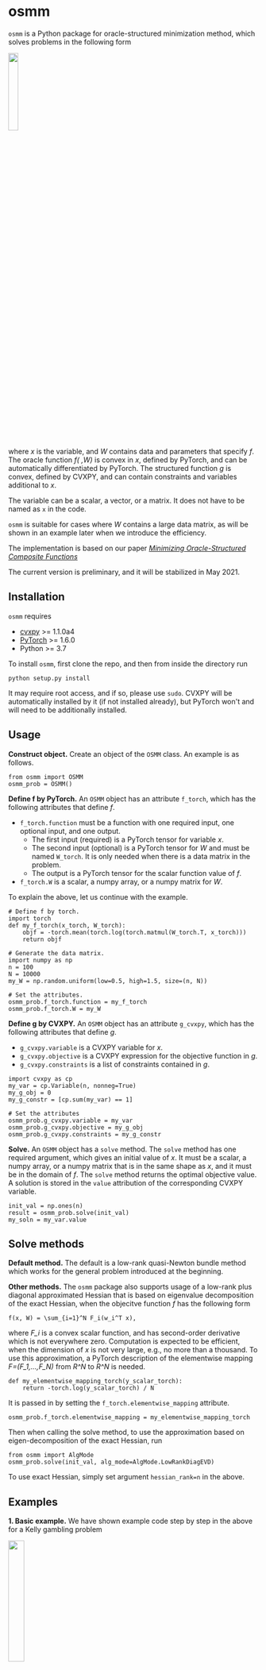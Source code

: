 # osmm
`osmm` is a Python package for oracle-structured minimization method, which solves problems in the following form

<img src="https://github.com/cvxgrp/osmm/blob/main/readme_figs/eqn1.png" width="20%"/>

where *x* is the variable, and *W* contains data and parameters that specify *f*. 
The oracle function *f( ,W)* is convex in *x*, defined by PyTorch, and can be automatically differentiated by PyTorch. 
The structured function *g* is convex, defined by CVXPY, and can contain constraints and variables additional to *x*.

The variable can be a scalar, a vector, or a matrix. It does not have to be named as `x` in the code.

`osmm` is suitable for cases where *W* contains a large data matrix, as will be shown in an example later when we introduce the efficiency.

The implementation is based on our paper [*Minimizing Oracle-Structured Composite Functions*](https://web.stanford.edu/~boyd/papers/oracle_struc_composite.html)

The current version is preliminary, and it will be stabilized in May 2021.

## Installation
`osmm` requires
* [cvxpy](https://github.com/cvxgrp/cvxpy) >= 1.1.0a4
* [PyTorch](https://pytorch.org/) >= 1.6.0
* Python >= 3.7

To install `osmm`, first clone the repo, and then from inside the directory run 
```python3
python setup.py install
```
It may require root access, and if so, please use `sudo`.
CVXPY will be automatically installed by it (if not installed already),
but PyTorch won't and will need to be additionally installed.

## Usage
**Construct object.** Create an object of the `OSMM` class. An example is as follows.
```python3
from osmm import OSMM
osmm_prob = OSMM()
```

**Define f by PyTorch.** An `OSMM` object has an attribute `f_torch`, which has the following attributes that define *f*.
* `f_torch.function` must be a function with one required input, one optional input, and one output.
    * The first input (required) is a PyTorch tensor for variable *x*. 
    * The second input (optional) is a PyTorch tensor for *W* and must be named `W_torch`. It is only needed when there is a data matrix in the problem.
    * The output is a PyTorch tensor for the scalar function value of *f*.
* `f_torch.W` is a scalar, a numpy array, or a numpy matrix for *W*.

To explain the above, let us continue with the example.
```python3
# Define f by torch.
import torch
def my_f_torch(x_torch, W_torch):
    objf = -torch.mean(torch.log(torch.matmul(W_torch.T, x_torch)))
    return objf
    
# Generate the data matrix.
import numpy as np
n = 100
N = 10000
my_W = np.random.uniform(low=0.5, high=1.5, size=(n, N))

# Set the attributes.
osmm_prob.f_torch.function = my_f_torch
osmm_prob.f_torch.W = my_W
```

**Define g by CVXPY.** An `OSMM` object has an attribute `g_cvxpy`, which has the following attributes that define *g*.
* `g_cvxpy.variable` is a CVXPY variable for *x*. 
* `g_cvxpy.objective` is a CVXPY expression for the objective function in *g*. 
* `g_cvxpy.constraints` is a list of constraints contained in *g*.
```python3
import cvxpy as cp
my_var = cp.Variable(n, nonneg=True)
my_g_obj = 0
my_g_constr = [cp.sum(my_var) == 1]

# Set the attributes 
osmm_prob.g_cvxpy.variable = my_var
osmm_prob.g_cvxpy.objective = my_g_obj
osmm_prob.g_cvxpy.constraints = my_g_constr
```

**Solve.** An `OSMM` object has a `solve` method. The `solve` method has one required argument, which gives an initial value of *x*. It must be a scalar, a numpy array, or a numpy matrix that is in the same shape as *x*, and it must be in the domain of *f*. The `solve` method returns the optimal objective value. A solution is stored in the `value` attribution of the corresponding CVXPY variable.
```python3
init_val = np.ones(n)
result = osmm_prob.solve(init_val)
my_soln = my_var.value
```

## Solve methods
**Default method.** The default is a low-rank quasi-Newton bundle method which works for the general problem introduced at the beginning.

**Other methods.** 
The `osmm` package also supports usage of a low-rank plus diagonal approximated Hessian that is based on eigenvalue decomposition of the exact Hessian,
when the objecitve function *f* has the following form
```
f(x, W) = \sum_{i=1}^N F_i(w_i^T x),
```
where *F_i* is a convex scalar function, and has second-order derivative which is not everywhere zero.
Computation is expected to be efficient, when the dimension of *x* is not very large, e.g., no more than a thousand.
To use this approximation, a PyTorch description of the elementwise mapping *F=(F_1,...,F_N)* from *R^N* to *R^N* is needed.
```python3
def my_elementwise_mapping_torch(y_scalar_torch):
    return -torch.log(y_scalar_torch) / N
```
It is passed in by setting the `f_torch.elementwise_mapping` attribute.
```python3
osmm_prob.f_torch.elementwise_mapping = my_elementwise_mapping_torch
```
Then when calling the solve method, to use the approximation based on eigen-decomposition of the exact Hessian, run
```python3
from osmm import AlgMode
osmm_prob.solve(init_val, alg_mode=AlgMode.LowRankDiagEVD)
```
To use exact Hessian, simply set argument `hessian_rank=n` in the above.

## Examples
**1. Basic example.** We have shown example code step by step in the above for a Kelly gambling problem

<img src="https://github.com/cvxgrp/osmm/blob/main/readme_figs/eqn2.png" width="25%"/>

where *x* is an *n* dimensional variable, and *w_i* for *i=1, ..., N* are given data.
The objective function has been treated as *f*, the indicator function of the constraints has been treated as *g*, and the data matrix *W = [w_1, ..., w_N]*.

**2. Matrix variable.** `osmm` accepts matrix variables. Take the following allocation problem as an example


<img src="https://github.com/cvxgrp/osmm/blob/main/readme_figs/eqn3.png" width="35%"/>

where *A* is an *m* by *d* variable.
The *d* dimensional vector *s*, the positive scalar *t*, 
and the *m* dimensional vectors *p_i* and *d_i* are given. 
The l1 norm notation is the sum of absolute values of all entires.
The first term in the objective function is *f*,
the regularization term plus the indicator function of the constraints is *g*,
and the data matrix *W = [(d_1, p_1), ..., (d_N, p_N)]*. 

```python
import torch
import numpy as np
import cvxpy as cp
from osmm import OSMM

d = 10
m = 20
N = 10000
s = np.random.uniform(low=1.0, high=5.0, size=(d))
W = np.exp(np.random.randn(2 * m, N))
t = 1

def my_f_torch(A_torch, W_torch):
    d_torch = W_torch[0:m, :]
    p_torch = W_torch[m:2 * m, :]
    s_torch = torch.tensor(s, dtype=torch.float, requires_grad=False)
    retail_node_amount = torch.matmul(A_torch, s_torch)
    ave_revenue = torch.sum(p_torch * torch.min(d_torch, retail_node_amount[:, None])) / N
    return -ave_revenue

A_var = cp.Variable((m, d), nonneg=True)

osmm_prob = OSMM()
osmm_prob.f_torch.function = my_f_torch
osmm_prob.f_torch.W = W
osmm_prob.g_cvxpy.variable = A_var
osmm_prob.g_cvxpy.objective = t * cp.sum(cp.abs(A_var))
osmm_prob.g_cvxpy.constraints = [cp.sum(A_var, axis=0) <= np.ones(d)]

result = osmm_prob.solve(np.ones((m, d)))
```

**3. Additional variables in g.** `osmm` accepts variables additional to *x* in *g*. Take the following simplified power flow problem as an example


<img src="https://github.com/cvxgrp/osmm/blob/main/readme_figs/eqn4.png" width="45%"/>

where *x* is an *n* dimensional variable, and *u* is an *m* dimensional variable.
The graph incidence matrix *A*, the *n* dimensional vectors *d_i* and *s_i*,
and the positive scalars *u_max* and *x_max* are given.
The objective function corresponds to *f*.
Minimization of the indicator function of the constraints over *u* gives *g*,
so *u* is an additional variable in *g*.
The data matrix *W = [(s_1, d_1), ..., (s_N, d_N)]*. 

```python
import torch
import numpy as np
import cvxpy as cp
from osmm import OSMM

n = 30
full_edges = []
for i in range(n - 1):
    full_edges += [[i, j] for j in range(i + 1, n)]

m = len(full_edges) // 2
connected_edges = np.random.choice(range(len(full_edges)), m, replace=False)
A = np.zeros((n, m))
for i in range(m):
    edge_idx = connected_edges[i]
    A[full_edges[edge_idx][0], i] = 1
    A[full_edges[edge_idx][1], i] = -1

x_max = 1
u_max = 0.1
N = 1000
W = np.zeros((2 * n, N))
W[0:n, :] = np.exp(np.random.multivariate_normal(np.ones(n), np.eye(n), size=N)).T
W[n:2 * n, :] = -np.exp(np.random.multivariate_normal(np.zeros(n), np.eye(n), size=N)).T

x_var = cp.Variable(n)
u_var = cp.Variable(m)
constrs = [A @ u_var + x_var == 0, cp.norm(u_var, 'inf') <= u_max, cp.norm(x_var, 'inf') <= x_max]

def my_f_torch(x_torch, W_torch):
    s_torch = W_torch[0:n, :]
    d_torch = W_torch[n:n * 2, :]
    return torch.mean(torch.sum(torch.relu(-d_torch.T - s_torch.T - x_torch), axis=1))

osmm_prob = OSMM()
osmm_prob.f_torch.function = my_f_torch
osmm_prob.f_torch.W = W
osmm_prob.g_cvxpy.variable = x_var
osmm_prob.g_cvxpy.objective = 0
osmm_prob.g_cvxpy.constraints = constrs

result = osmm_prob.solve(np.ones(n))
```

For more examples, see the notebooks in the [`examples`](examples/) directory.

## Efficiency
`osmm` is efficient when *W* contains a large data matrix, and can be more efficient if PyTorch uses a GPU to compute *f* and its gradient.

We take the Kelly gambling problem as an example again. 
We compare the time cost of `osmm` with CVXPY on a CPU, and show that `osmm` is not as efficient as CVXPY when the data matrix is small with *N=100*,
but is more efficient when the data matrix is large with *N=30,000*.

```python
import time as time
np.random.seed(0)

N = 100
W_small = np.random.uniform(low=0.5, high=1.5, size=(n, N))
osmm_prob.f_torch.W = W_small

t1 = time.time()
opt_obj_val = osmm_prob.solve(init_val)
print("N = 100, osmm time cost = %.2f, opt value = %.4f" % (time.time() - t1, opt_obj_val))
# N = 100, osmm time cost = 0.19, opt value = -0.0557

cvx_prob = cp.Problem(cp.Minimize(-cp.sum(cp.log(W_small.T @ x_var)) / N), [cp.sum(x_var) == 1])
t2 = time.time()
opt_obj_val = cvx_prob.solve(solver="ECOS")
print("N = 100, cvxpy time cost = %.2f, opt value = %.4f" % (time.time() - t2, opt_obj_val))
# N = 100, cvxpy time cost = 0.09, opt value = -0.0557

N = 30000
W_large = np.random.uniform(low=0.5, high=1.5, size=(n, N))
osmm_prob.f_torch.W = W_large

t3 = time.time()
opt_obj_val = osmm_prob.solve(init_val)
print("N = 30,000, osmm time cost = %.2f, opt value = %.5f" % (time.time() - t3, opt_obj_val))
# N = 30,000, osmm time cost = 1.12, opt value = -0.00074

cvx_prob = cp.Problem(cp.Minimize(-cp.sum(cp.log(W_large.T @ x_var)) / N), [cp.sum(x_var) == 1])
t4 = time.time()
opt_obj_val = cvx_prob.solve(solver="ECOS")
print("N = 30,000, cvxpy time cost = %.2f, opt value = %.5f" % (time.time() - t4, opt_obj_val))
# N = 30,000, cvxpy time cost = 39.02, opt value = -0.00074
```

## Optional arguments and attributes
Another attribute of `OSMM.f_torch` is `W_validate`, which is a scalar, a numpy array, or a numpy matrix in the same shape as `W`. If `W` contains a sampling matrix, then `W_validate` can be used to provide another sampling matrix that gives *f(x, W_validate)*, which is then compared with *f(x, W)* to validate the sampling accuracy. Default is `None`.

Optinal arguments for the `solve` method are as follows.
* `hessian_rank` is the (maximum) rank of the low-rank quasi-Newton matrix used in the method, and with `hessian_rank=0` the method becomes a proximal bundle algorithm. Default is `20`.
* `gradient_memory` is the memory in the piecewise affine bundle used in the method, and with `gradient_memory=0` the method becomes a proximal quasi-Newton algorithm. Default is `20`.
* `alg_mode` either takes the value `AlgMode.LowRankQNBundle`, which is default, or the value `AlgMode.LowRankDiagEVD`, which can be applied only if *f* has a specific form as aforementioned.
* `max_iter` is the maximum number of iterations. Default is `200`.
* `check_gap_frequency` is the number of iterations between when we check the gap. Default is 10.
* `update_curvature_frequency` is the number of iterations between when the Hessian is updated. Default is 1.
* `solver` must be one of the solvers supported by CVXPY. Default value is `'ECOS'`.
* `verbose` is a boolean giving the choice of printing information during the iterations. Default value is `False`.
* `use_cvxpy_param` is a boolean giving the choice of using CVXPY parameters. Default value is `False`.
* `store_var_all_iters` is a boolean giving the choice of whether the updates of *x* in all iterations are stored. Default value is `True`.
* The following tolerances are used in the stopping criteria.
    * `eps_gap_abs` and `eps_gap_rel` are absolute and relative tolerances on the gap between upper and lower bounds on the optimal objective, respectively. Default values are `1e-4` and `1e-3`, respectively.
    * `eps_res_abs` and `eps_res_rel` are absolute and relative tolerances on a residue for an optimality condition, respectively. Default values are `1e-4` and `1e-3`, respectively.

## Return values
The optimal objective is returned by the `solve` method.
A solution for *x* and the other variables in *g* can be obtained in the `value` attribute of the corresponding CVXPY variables.

More detailed results are stored in the dictonary `method_results`, which is an attribute of an `OSMM` object. The keys are as follows.
* `"objf_iters"` stores the objective value versus iterations.
* `"lower_bound_iters"` stores lower bound on the optimal objective value versus iterations.
* `"total_iters"` stores the actual number of iterations taken.
* `"objf_validate_iters"` stores the validate objective value versus iterations, when `W_validate` is provided.
* More detailed histories during the iterations are as follows.
  * `"var_iters"` stores the update of *x* versus iterations. It can be turned off by setting the argument `store_var_all_iters=False`.
  * `"time_iters"` stores the time cost per iteration versus iterations.
  * `"rms_res_iters"` stores the RMS value of optimality residue versus iterations.
  * `"f_grad_norm_iters"` stores the norm of the gradient of *f* versus iterations.
  * `"q_norm_iters"` stores the norm of *q* versus iterations.
  * `"v_norm_iters"` stores the norm of *v* versus iterations.
  * `"lam_iters"` stores the value of the penalty parameter versus iterations.
  * `"mu_iters"` stores the value of *mu* versus iterations.
  * `"t_iters"` stores the value of *t* versus iterations.
  * `"num_f_evals_iters"` stores the number of *f* evaluations per iteration versus iterations.
  * `"time_detail_iters"` stores the time costs of computing the value of *f* once, the gradient of *f* once, the tentative update, and the lower bound versus iterations.

## Citing
To cite our work, please use the following BibTex entry.

```
@article{oracle_struc_composite,
  author  = {Shen, Xinyue and Ali, Alnur and Boyd, Stephen},
  title   = {Minimizing Oracle-Structured Composite Functions},
  journal = {arXiv},
  year    = {2021},
}
```
